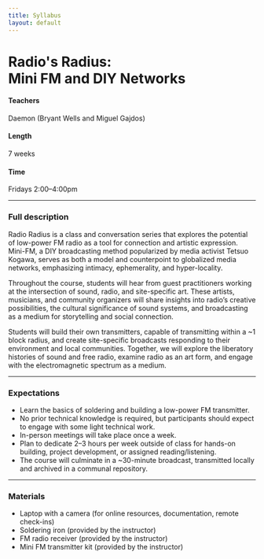 ```yaml
---
title: Syllabus
layout: default
---
```


# Radio's Radius: <br>Mini FM and DIY Networks

#### Teachers
Daemon (Bryant Wells and Miguel Gajdos)

#### Length
7 weeks

#### Time
Fridays 2:00–4:00pm

---

### Full description

Radio Radius is a class and conversation series that explores the potential of low-power FM radio as a tool for connection and artistic expression. Mini-FM, a DIY broadcasting method popularized by media activist Tetsuo Kogawa, serves as both a model and counterpoint to globalized media networks, emphasizing intimacy, ephemerality, and hyper-locality.

Throughout the course, students will hear from guest practitioners working at the intersection of sound, radio, and site-specific art. These artists, musicians, and community organizers will share insights into radio’s creative possibilities, the cultural significance of sound systems, and broadcasting as a medium for storytelling and social connection.

Students will build their own transmitters, capable of transmitting within a ~1 block radius, and create site-specific broadcasts responding to their environment and local communities. Together, we will explore the liberatory histories of sound and free radio, examine radio as an art form, and engage with the electromagnetic spectrum as a medium.

---

### Expectations

- Learn the basics of soldering and building a low-power FM transmitter.
- No prior technical knowledge is required, but participants should expect to engage with some light technical work.
- In-person meetings will take place once a week.
- Plan to dedicate 2–3 hours per week outside of class for hands-on building, project development, or assigned reading/listening.
- The course will culminate in a ~30-minute broadcast, transmitted locally and archived in a communal repository.

---

### Materials
- Laptop with a camera (for online resources, documentation, remote check-ins)
- Soldering iron (provided by the instructor)
- FM radio receiver (provided by the instructor)
- Mini FM transmitter kit (provided by the instructor)
